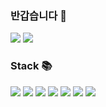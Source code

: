 ### 반갑습니다 👋
<a href="https://todayilearn12.tistory.com/" target="_blank"><img src="https://img.shields.io/badge/BLOG-000000?style=?style=flat-square&logo=Tistory&logoColor=ffffff"/></a>
<img src="https://img.shields.io/badge/tofu20131101@gmail.com-EA4335?style=?style=flat-square&logo=Gmail&logoColor=ffffff"/>



### Stack 📚
<img src="https://img.shields.io/badge/Spring-6DB33F?style=?style=for-the-badge&logo=Spring&logoColor=ffffff"/> <img src="https://img.shields.io/badge/Java-007396?style=?style=for-the-badge&logo=Java&logoColor=ffffff"/> <img src="https://img.shields.io/badge/JavaScript-F7DF1E?style=?style=for-the-badge&logo=JavaScript&logoColor=ffffff"/> <img src="https://img.shields.io/badge/jQuery-0769AD?style=?style=for-the-badge&logo=jQuery&logoColor=ffffff"/> <img src="https://img.shields.io/badge/MariaDB-003545?style=?style=for-the-badge&logo=MariaDB&logoColor=ffffff"/> <img src="https://img.shields.io/badge/HTML5-E34F26?style=?style=for-the-badge&logo=HTML5&logoColor=ffffff"/> <img src="https://img.shields.io/badge/CSS3-1572B6?style=?style=for-the-badge&logo=CSS3&logoColor=ffffff"/>
